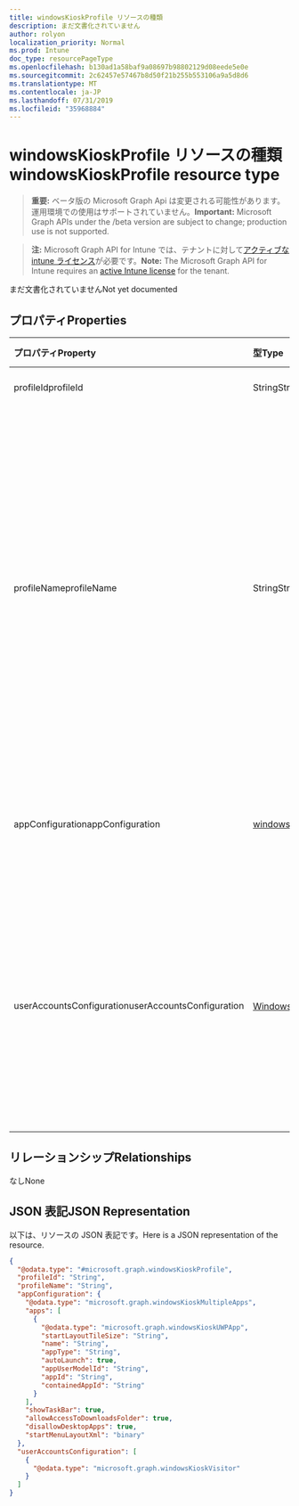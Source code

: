 ```yaml
---
title: windowsKioskProfile リソースの種類
description: まだ文書化されていません
author: rolyon
localization_priority: Normal
ms.prod: Intune
doc_type: resourcePageType
ms.openlocfilehash: b130ad1a58baf9a08697b98802129d08eede5e0e
ms.sourcegitcommit: 2c62457e57467b8d50f21b255b553106a9a5d8d6
ms.translationtype: MT
ms.contentlocale: ja-JP
ms.lasthandoff: 07/31/2019
ms.locfileid: "35968884"
---
```

# <a name="windowskioskprofile-resource-type"></a><span data-ttu-id="fed48-103">windowsKioskProfile リソースの種類</span><span class="sxs-lookup"><span data-stu-id="fed48-103">windowsKioskProfile resource type</span></span>

> <span data-ttu-id="fed48-104">**重要:** ベータ版の Microsoft Graph Api は変更される可能性があります。運用環境での使用はサポートされていません。</span><span class="sxs-lookup"><span data-stu-id="fed48-104">**Important:** Microsoft Graph APIs under the /beta version are subject to change; production use is not supported.</span></span>

> <span data-ttu-id="fed48-105">**注:** Microsoft Graph API for Intune では、テナントに対して[アクティブな intune ライセンス](https://go.microsoft.com/fwlink/?linkid=839381)が必要です。</span><span class="sxs-lookup"><span data-stu-id="fed48-105">**Note:** The Microsoft Graph API for Intune requires an [active Intune license](https://go.microsoft.com/fwlink/?linkid=839381) for the tenant.</span></span>

<span data-ttu-id="fed48-106">まだ文書化されていません</span><span class="sxs-lookup"><span data-stu-id="fed48-106">Not yet documented</span></span>

## <a name="properties"></a><span data-ttu-id="fed48-107">プロパティ</span><span class="sxs-lookup"><span data-stu-id="fed48-107">Properties</span></span>
|<span data-ttu-id="fed48-108">プロパティ</span><span class="sxs-lookup"><span data-stu-id="fed48-108">Property</span></span>|<span data-ttu-id="fed48-109">型</span><span class="sxs-lookup"><span data-stu-id="fed48-109">Type</span></span>|<span data-ttu-id="fed48-110">説明</span><span class="sxs-lookup"><span data-stu-id="fed48-110">Description</span></span>|
|:---|:---|:---|
|<span data-ttu-id="fed48-111">profileId</span><span class="sxs-lookup"><span data-stu-id="fed48-111">profileId</span></span>|<span data-ttu-id="fed48-112">String</span><span class="sxs-lookup"><span data-stu-id="fed48-112">String</span></span>|<span data-ttu-id="fed48-113">エンティティのキー。</span><span class="sxs-lookup"><span data-stu-id="fed48-113">Key of the entity.</span></span>|
|<span data-ttu-id="fed48-114">profileName</span><span class="sxs-lookup"><span data-stu-id="fed48-114">profileName</span></span>|<span data-ttu-id="fed48-115">String</span><span class="sxs-lookup"><span data-stu-id="fed48-115">String</span></span>|<span data-ttu-id="fed48-116">これは、アプリケーションのグループ、[スタート] メニューにこれらのアプリのレイアウト、およびこのキオスク構成を割り当てるユーザーを識別するために使用されるフレンドリ名です。</span><span class="sxs-lookup"><span data-stu-id="fed48-116">This is a friendly name used to identify a group of applications, the layout of these apps on the start menu and the users to whom this kiosk configuration is assigned.</span></span>|
|<span data-ttu-id="fed48-117">appConfiguration</span><span class="sxs-lookup"><span data-stu-id="fed48-117">appConfiguration</span></span>|[<span data-ttu-id="fed48-118">windowsKioskAppConfiguration</span><span class="sxs-lookup"><span data-stu-id="fed48-118">windowsKioskAppConfiguration</span></span>](../resources/intune-deviceconfig-windowskioskappconfiguration.md)|<span data-ttu-id="fed48-119">このキオスク構成で使用されるアプリ構成。</span><span class="sxs-lookup"><span data-stu-id="fed48-119">The App configuration that will be used for this kiosk configuration.</span></span>|
|<span data-ttu-id="fed48-120">userAccountsConfiguration</span><span class="sxs-lookup"><span data-stu-id="fed48-120">userAccountsConfiguration</span></span>|<span data-ttu-id="fed48-121">[Windowskioskuser](../resources/intune-deviceconfig-windowskioskuser.md)コレクション</span><span class="sxs-lookup"><span data-stu-id="fed48-121">[windowsKioskUser](../resources/intune-deviceconfig-windowskioskuser.md) collection</span></span>|<span data-ttu-id="fed48-122">このキオスク構成にロックされるユーザーアカウント。</span><span class="sxs-lookup"><span data-stu-id="fed48-122">The user accounts that will be locked to this kiosk configuration.</span></span> <span data-ttu-id="fed48-123">このコレクションには、最大100個の要素を含めることができます。</span><span class="sxs-lookup"><span data-stu-id="fed48-123">This collection can contain a maximum of 100 elements.</span></span>|

## <a name="relationships"></a><span data-ttu-id="fed48-124">リレーションシップ</span><span class="sxs-lookup"><span data-stu-id="fed48-124">Relationships</span></span>
<span data-ttu-id="fed48-125">なし</span><span class="sxs-lookup"><span data-stu-id="fed48-125">None</span></span>

## <a name="json-representation"></a><span data-ttu-id="fed48-126">JSON 表記</span><span class="sxs-lookup"><span data-stu-id="fed48-126">JSON Representation</span></span>
<span data-ttu-id="fed48-127">以下は、リソースの JSON 表記です。</span><span class="sxs-lookup"><span data-stu-id="fed48-127">Here is a JSON representation of the resource.</span></span>
<!-- {
  "blockType": "resource",
  "@odata.type": "microsoft.graph.windowsKioskProfile"
}
-->
``` json
{
  "@odata.type": "#microsoft.graph.windowsKioskProfile",
  "profileId": "String",
  "profileName": "String",
  "appConfiguration": {
    "@odata.type": "microsoft.graph.windowsKioskMultipleApps",
    "apps": [
      {
        "@odata.type": "microsoft.graph.windowsKioskUWPApp",
        "startLayoutTileSize": "String",
        "name": "String",
        "appType": "String",
        "autoLaunch": true,
        "appUserModelId": "String",
        "appId": "String",
        "containedAppId": "String"
      }
    ],
    "showTaskBar": true,
    "allowAccessToDownloadsFolder": true,
    "disallowDesktopApps": true,
    "startMenuLayoutXml": "binary"
  },
  "userAccountsConfiguration": [
    {
      "@odata.type": "microsoft.graph.windowsKioskVisitor"
    }
  ]
}
```






